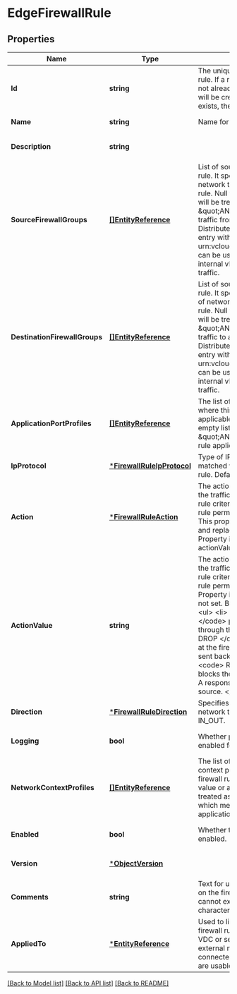 # EdgeFirewallRule

## Properties
Name | Type | Description | Notes
------------ | ------------- | ------------- | -------------
**Id** | **string** | The unique id of this firewall rule. If a rule with the ruleId is not already present, a new rule will be created. If it already exists, the rule will be updated.  | [optional] [default to null]
**Name** | **string** | Name for the rule. | [default to null]
**Description** | **string** |  | [optional] [default to null]
**SourceFirewallGroups** | [**[]EntityReference**](EntityReference.md) | List of source groups for firewall rule. It specifies the sources of network traffic for the firewall rule. Null value or an empty list will be treated as \&quot;ANY\&quot; which means traffic from any source. For Distributed Firewall rules, an entry with an id of urn:vcloud:firewallGroup:internal can be used to specify all internal vDC Group network traffic.  | [optional] [default to null]
**DestinationFirewallGroups** | [**[]EntityReference**](EntityReference.md) | List of source groups for firewall rule. It specifies the destinations of network traffic for the firewall rule. Null value or an empty list will be treated as \&quot;ANY\&quot; which means traffic to any destination. For Distributed Firewall rules, an entry with an id of urn:vcloud:firewallGroup:internal can be used to specify all internal vDC Group network traffic.  | [optional] [default to null]
**ApplicationPortProfiles** | [**[]EntityReference**](EntityReference.md) | The list of application ports where this firewall rule is applicable. Null value or an empty list will be treated as \&quot;ANY\&quot; which means rule applies to all ports.  | [optional] [default to null]
**IpProtocol** | [***FirewallRuleIpProtocol**](FirewallRuleIpProtocol.md) | Type of IP packet that should be matched while enforcing the rule. Default value is IPV4_IPV6.  | [optional] [default to null]
**Action** | [***FirewallRuleAction**](FirewallRuleAction.md) | The action to be applied to all the traffic that meets the firewall rule criteria. It determines if the rule permits or blocks traffic. This property is now deprecated and replaced with actionValue. Property is required if actionValue is not set.  | [optional] [default to null]
**ActionValue** | **string** | The action to be applied to all the traffic that meets the firewall rule criteria. It determines if the rule permits or blocks traffic. Property is required if action is not set. Below are valid values. &lt;ul&gt;   &lt;li&gt; &lt;code&gt; ALLOW &lt;/code&gt; permits traffic to go through the firewall.   &lt;li&gt; &lt;code&gt; DROP &lt;/code&gt; blocks the traffic at the firewall. No response is sent back to the source.   &lt;li&gt; &lt;code&gt; REJECT &lt;/code&gt; blocks the traffic at the firewall. A response is sent back to the source. &lt;/ul&gt;  | [optional] [default to null]
**Direction** | [***FirewallRuleDirection**](FirewallRuleDirection.md) | Specifies the direction of the network traffic. Default value is IN_OUT.  | [optional] [default to null]
**Logging** | **bool** | Whether packet logging is enabled for firewall rule. | [optional] [default to null]
**NetworkContextProfiles** | [**[]EntityReference**](EntityReference.md) | The list of layer 7 network context profiles where this firewall rule is applicable. Null value or an empty list will be treated as \&quot;ANY\&quot; which means rule applies to all applications and domains.  | [optional] [default to null]
**Enabled** | **bool** | Whether the firewall rule is enabled. | [optional] [default to null]
**Version** | [***ObjectVersion**](ObjectVersion.md) |  | [optional] [default to null]
**Comments** | **string** | Text for user entered comments on the firewall rule. Length cannot exceed 2048 characters. | [optional] [default to null]
**AppliedTo** | [***EntityReference**](EntityReference.md) | Used to limit application of this firewall rule to the specified Org VDC or segment backed external network. Only networks connected as service interfaces are usable. | [optional] [default to null]

[[Back to Model list]](../README.md#documentation-for-models) [[Back to API list]](../README.md#documentation-for-api-endpoints) [[Back to README]](../README.md)


